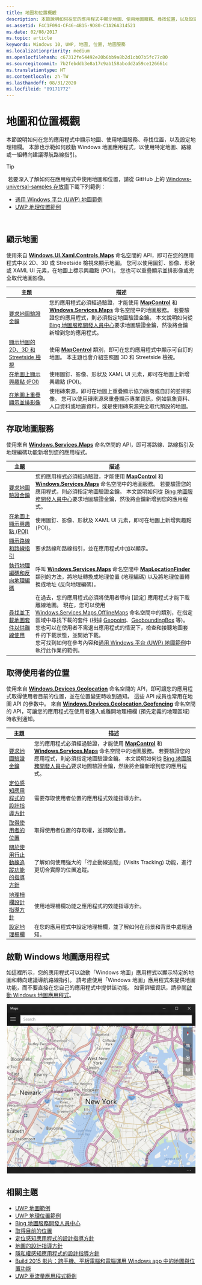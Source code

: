 ```yaml
---
title: 地圖和位置概觀
description: 本節說明如何在您的應用程式中顯示地圖、使用地圖服務、尋找位置，以及設定地理柵欄。 本節也示範如何啟動 Windows 地圖應用程式，以使用特定地圖、路線或一組轉向建議導航路線指引。
ms.assetid: F4C1F094-CF46-4B15-9D80-C1A26A314521
ms.date: 02/08/2017
ms.topic: article
keywords: Windows 10, UWP, 地圖, 位置, 地圖服務
ms.localizationpriority: medium
ms.openlocfilehash: c67312fe54492e20b6bb9a8b2d1cb07b5fc77c80
ms.sourcegitcommit: 7b2febddb3e8a17c9ab158abcdd2a59ce126661c
ms.translationtype: HT
ms.contentlocale: zh-TW
ms.lasthandoff: 08/31/2020
ms.locfileid: "89171772"
---
```

# <a name="maps-and-location-overview"></a>地圖和位置概觀




本節說明如何在您的應用程式中顯示地圖、使用地圖服務、尋找位置，以及設定地理柵欄。 本節也示範如何啟動 Windows 地圖應用程式，以使用特定地圖、路線或一組轉向建議導航路線指引。

> [!TIP]
> 若要深入了解如何在應用程式中使用地圖和位置，請從 GitHub 上的 [Windows-universal-samples 存放庫](https://github.com/Microsoft/Windows-universal-samples)下載下列範例：
-   [通用 Windows 平台 (UWP) 地圖範例](https://github.com/Microsoft/Windows-universal-samples/tree/master/Samples/MapControl)
-   [UWP 地理位置範例](https://github.com/Microsoft/Windows-universal-samples/tree/master/Samples/Geolocation)

 

## <a name="display-maps"></a>顯示地圖


使用來自 [**Windows.UI.Xaml.Controls.Maps**](/uwp/api/Windows.UI.Xaml.Controls.Maps) 命名空間的 API，即可在您的應用程式中以 2D、3D 或 Streetside 檢視來顯示地圖。 您可以使用圖釘、影像、形狀或 XAML UI 元素，在地圖上標示興趣點 (POI)。 您也可以重疊顯示並排影像或完全取代地圖影像。

| 主題 | 描述 |
|-------|-------------|
| [要求地圖驗證金鑰](authentication-key.md) | 您的應用程式必須經過驗證，才能使用 [**MapControl**](/uwp/api/Windows.UI.Xaml.Controls.Maps.MapControl) 和 [**Windows.Services.Maps**](/uwp/api/Windows.Services.Maps) 命名空間中的地圖服務。 若要驗證您的應用程式，則必須指定地圖驗證金鑰。 本文說明如何從 [Bing 地圖服務開發人員中心](https://www.bingmapsportal.com/)要求地圖驗證金鑰，然後將金鑰新增到您的應用程式。 |
| [顯示地圖的 2D、3D 和 Streetside 檢視](display-maps.md) | 使用 [**MapControl**](/uwp/api/Windows.UI.Xaml.Controls.Maps.MapControl) 類別，即可在您的應用程式中顯示可自訂的地圖。 本主題也會介紹空照圖 3D 和 Streetside 檢視。 |
| [在地圖上顯示興趣點 (POI)](display-poi.md) | 使用圖釘、影像、形狀及 XAML UI 元素，即可在地圖上新增興趣點 (POI)。 |
| [在地圖上重疊顯示並排影像](overlay-tiled-images.md) | 使用磚來源，即可在地圖上重疊顯示協力廠商或自訂的並排影像。 您可以使用磚來源來重疊顯示專業資訊，例如氣象資料、人口資料或地震資料，或是使用磚來源完全取代預設的地圖。 |



## <a name="access-map-services"></a>存取地圖服務

使用來自 [**Windows.Services.Maps**](/uwp/api/Windows.Services.Maps) 命名空間的 API，即可將路線、路線指引及地理編碼功能新增到您的應用程式。

| 主題 | 描述 |
|-----------------------------------------------------------|-----------------------------------------------------------------------------------------------------------------------------------------------------------------------------------------------------------------------------------------------------------------------------------------------------------------------------------------------|
| [要求地圖驗證金鑰](authentication-key.md) | 您的應用程式必須經過驗證，才能使用 [**MapControl**](/uwp/api/Windows.UI.Xaml.Controls.Maps.MapControl) 和 [**Windows.Services.Maps**](/uwp/api/Windows.Services.Maps) 命名空間中的地圖服務。 若要驗證您的應用程式，則必須指定地圖驗證金鑰。 本文說明如何從 [Bing 地圖服務開發人員中心](https://www.bingmapsportal.com/)要求地圖驗證金鑰，然後將金鑰新增到您的應用程式。 |
| [在地圖上顯示興趣點 (POI)](display-poi.md) | 使用圖釘、影像、形狀及 XAML UI 元素，即可在地圖上新增興趣點 (POI)。 |
| [顯示路線和路線指引](routes-and-directions.md) | 要求路線和路線指引，並在應用程式中加以顯示。 |
| [執行地理編碼和反向地理編碼](geocoding.md) | 呼叫 [**Windows.Services.Maps**](/uwp/api/Windows.Services.Maps) 命名空間中 [**MapLocationFinder**](/uwp/api/Windows.Services.Maps.MapLocationFinder) 類別的方法，將地址轉換成地理位置 (地理編碼) 以及將地理位置轉換成地址 (反向地理編碼)。 |
| [尋找並下載地圖套件以供離線使用](/uwp/api/windows.services.maps.offlinemaps)| 在過去，您的應用程式必須將使用者導向 [設定] 應用程式才能下載離線地圖。 現在，您可以使用 [Windows.Services.Maps.OfflineMaps](/uwp/api/windows.services.maps.offlinemaps) 命名空間中的類別，在指定區域中尋找下載的套件 (根據 [Geopoint](/uwp/api/Windows.Devices.Geolocation.Geopoint)、[GeoboundingBox](/uwp/api/windows.devices.geolocation.geoboundingbox) 等)。 <br> 您也可以在使用者不需退出應用程式的情況下，檢查和接聽地圖套件的下載狀態，並開始下載。 <br> 您可找到如何在參考內容和[通用 Windows 平台 (UWP) 地圖範例](https://github.com/Microsoft/Windows-universal-samples/tree/master/Samples/MapControl)中執行此作業的範例。

## <a name="get-the-users-location"></a>取得使用者的位置

使用來自 [**Windows.Devices.Geolocation**](/uwp/api/Windows.Devices.Geolocation) 命名空間的 API，即可讓您的應用程式取得使用者目前的位置，並在位置變更時收到通知。 這些 API 成員也常用在地圖 API 的參數中。 來自 [**Windows.Devices.Geolocation.Geofencing**](/uwp/api/Windows.Devices.Geolocation.Geofencing) 命名空間的 API，可讓您的應用程式在使用者進入或離開地理柵欄 (預先定義的地理區域) 時收到通知。

| 主題 | 描述 |
|-------------------------------------------------------------------|---------------------------------------------------------------------------------------------------------------------------------------------------------------------------------------------------------------------------------------------------------------------------------------------------------------------------------------------------------------------------------------------------------------------------------------------------------------------------------------|
| [要求地圖驗證金鑰](authentication-key.md) | 您的應用程式必須經過驗證，才能使用 [**MapControl**](/uwp/api/Windows.UI.Xaml.Controls.Maps.MapControl) 和 [**Windows.Services.Maps**](/uwp/api/Windows.Services.Maps) 命名空間中的地圖服務。 若要驗證您的應用程式，則必須指定地圖驗證金鑰。 本文說明如何從 [Bing 地圖服務開發人員中心](https://www.bingmapsportal.com/)要求地圖驗證金鑰，然後將金鑰新增到您的應用程式。 |
| [定位感知應用程式的設計指導方針](guidelines-and-checklist-for-detecting-location.md) | 需要存取使用者位置的應用程式效能指導方針。 |
| [取得使用者的位置](get-location.md) | 取得使用者位置的存取權，並擷取位置。 | 
| [關於使用行止動線追蹤功能的指導方針](guidelines-for-visits.md) | 了解如何使用強大的「行止動線追蹤」(Visits Tracking) 功能，進行更切合實際的位置追蹤。 |
| [地理柵欄設計指導方針](guidelines-for-geofencing.md) | 使用地理柵欄功能之應用程式的效能指導方針。 |
| [設定地理柵欄](set-up-a-geofence.md) | 在您的應用程式中設定地理柵欄，並了解如何在前景和背景中處理通知。 |

## <a name="launch-the-windows-maps-app"></a>啟動 Windows 地圖應用程式

如這裡所示，您的應用程式可以啟動「Windows 地圖」應用程式以顯示特定的地圖和轉向建議導航路線指引。 請考慮使用「Windows 地圖」應用程式來提供地圖功能，而不要直接在您自己的應用程式中提供該功能。 如需詳細資訊，請參閱[啟動 Windows 地圖應用程式](../launch-resume/launch-maps-app.md)。

![Windows 地圖應用程式的範例。](images/mapnyc.png)

## <a name="related-topics"></a>相關主題

* [UWP 地圖範例](https://github.com/Microsoft/Windows-universal-samples/tree/master/Samples/MapControl)
* [UWP 地理位置範例](https://github.com/Microsoft/Windows-universal-samples/tree/master/Samples/Geolocation)
* [Bing 地圖服務開發人員中心](https://www.bingmapsportal.com/)
* [取得目前的位置](get-location.md)
* [定位感知應用程式的設計指導方針](guidelines-and-checklist-for-detecting-location.md)
* [地圖的設計指導方針](./display-maps.md)
* [隱私權感知應用程式的設計指導方針](../security/index.md)
* [Build 2015 影片：跨手機、平板電腦和電腦運用 Windows app 中的地圖與位置功能](https://channel9.msdn.com/Events/Build/2015/2-757)
* [UWP 車流量應用程式範例](https://github.com/Microsoft/Windows-appsample-trafficapp)